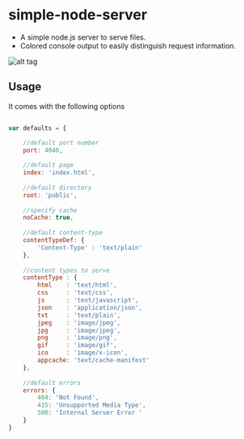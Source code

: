 simple-node-server
============

* A simple node.js server to serve files.
* Colored console output to easily distinguish request information.

![alt tag](https://cloud.githubusercontent.com/assets/6268662/7440520/983e149c-f0d8-11e4-9622-0431a40c2b51.png)

## Usage

It comes with the following options

```js

var	defaults = {

	//default port number
	port: 4040,
	
	//default page
	index: 'index.html',
	
	//default directory
	root: 'public',
	
	//specify cache
	noCache: true,
	
	//default content-type
	contentTypeDef: {
		'Content-Type' : 'text/plain' 
	},
	
	//content types to serve
	contentType : {
		html    : 'text/html',
		css     : 'text/css',
		js      : 'text/javascript',
		json    : 'application/json',
		txt     : 'text/plain',
		jpeg    : 'image/jpeg',
		jpg     : 'image/jpeg',
		png     : 'image/png',
		gif     : 'image/gif',
		ico     : 'image/x-icon',
		appcache: 'text/cache-manifest'
	},
	
	//default errors
	errors: {
		404: 'Not Found',
		415: 'Unsupported Media Type',
		500: 'Internal Server Error '
	}
}
```

